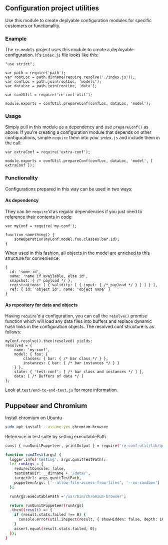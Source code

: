 ## Configuration project utilities ##

Use this module to create deplyable configuration modules for specific customers
or functionality.

### Example ###

The `re-models` project uses this module to create a deployable
configuration. It's `index.js` file looks like this:

```
"use strict";

var path = require('path');
var rootLoc = path.dirname(require.resolve('./index.js'));
var confLoc = path.join(rootLoc, 'models');
var dataLoc = path.join(rootLoc, 'data');

var confUtil = require('re-conf-util');

module.exports = confUtil.prepareConf(confLoc, dataLoc, 'model');
```

### Usage ###

Simply pull in this module as a dependency and use `prepareConf()` as above. If
you're creating a configuration module that depends on other configurations,
simple `require` them into your `index.js` and include them in the call:

```
var extraConf = require('extra-conf');

module.exports = confUtil.prepareConf(confLoc, dataLoc, 'model', [ extraConf ]);
```

### Functionality ###

Configurations prepared in this way can be used in two ways:

#### As dependency ####

They can be `require`'d as regular dependencies if you just need to reference
their contents in code:

```
var myConf = require('my-conf');

function something() {
    someOperation(myConf.model.foo.classes.bar.id);
}
```

When used in this fashion, all objects in the model are enriched to this
structure for convenience:

```
{
  id: 'some-id',
  name: 'name if available, else id',
  snapshot: { /* payload */ },
  registrations: [ { validity: [ { input: { /* payload */ } } ] } ],
  ref: { id: 'object id', name: 'object name' }
}
```

#### As repository for data and objects ####
Having `require`'d a configuration, you can call the `resolve()` promise function
which will load any data files into buffers and replace dynamic hash links in the
configuration objects. The resolved conf structure is as follows:

```
myConf.resolve().then(resolved) yields:
resolved = {
    name: 'my-conf',
    model: { foo: {
        classes: { bar: { /* bar class */ } },
        instances: { bar: { /* bar instances */ } }
    } },
    state: { 'test-conf': [ /* bar class and instances */ ] },
    data: [ /* Buffers of data */ ]
};
```

Look at `test/end-to-end-test.js` for more information.

## Puppeteer and Chromium ##
Install chromium on Ubuntu
```sh
sudo apt install --assume-yes chromium-browser
```

Reference in test suite by setting executablePath

```sh
const { runQunitPuppeteer, printOutput } = require('re-conf-util/lib/qunit-runner');

function runATest(args) {
  logger.info('testing', args.qunitTestPath);
  let runArgs = {
    redirectConsole: false,
    testDataDir: __dirname + '/data/',
    targetUrl: args.qunitTestPath,
    puppeteerArgs: ['--allow-file-access-from-files', '--no-sandbox']
  };

  runArgs.executablePath ='/usr/bin/chromium-browser';

  return runQunitPuppeteer(runArgs)
  .then((result) => {
    if (result.stats.failed !== 0) {
      console.error(util.inspect(result, { showHidden: false, depth: 10 }));
    }
    assert.equal(result.stats.failed, 0);
  });
}
```
